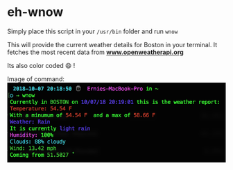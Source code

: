 # eh-wnow

Simply place this script in your `/usr/bin` folder and run `wnow`

This will provide the current weather details for Boston in your terminal. It fetches the most recent data from **www.openweatherapi.org**

Its also color coded :smile: !

Image of command: 
![alt text][logo]

[logo]: https://github.com/ernie-h/eh-wnow/blob/master/wnowShot.png "Screenshot of command"
